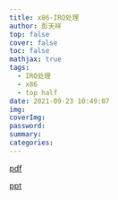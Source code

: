 ```yaml
---
title: x86-IRQ处理
author: 彭天祥
top: false
cover: false
toc: false
mathjax: true
tags:
  - IRQ处理
  - x86
  - top half
date: 2021-09-23 10:49:07
img:
coverImg:
password:
summary:
categories:
---
```


[pdf](/share/ppts/irq处理.pdf)

[ppt](/share/ppts/irq处理.pptx)